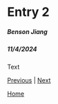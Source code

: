 # Entry 2
##### Benson Jiang
##### 11/4/2024

Text

[Previous](entry01.md) | [Next](entry03.md)

[Home](../README.md)
